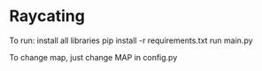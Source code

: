 # Raycating

To run:
install all libraries
  pip install -r requirements.txt
  run main.py

To change map, just change MAP in config.py
